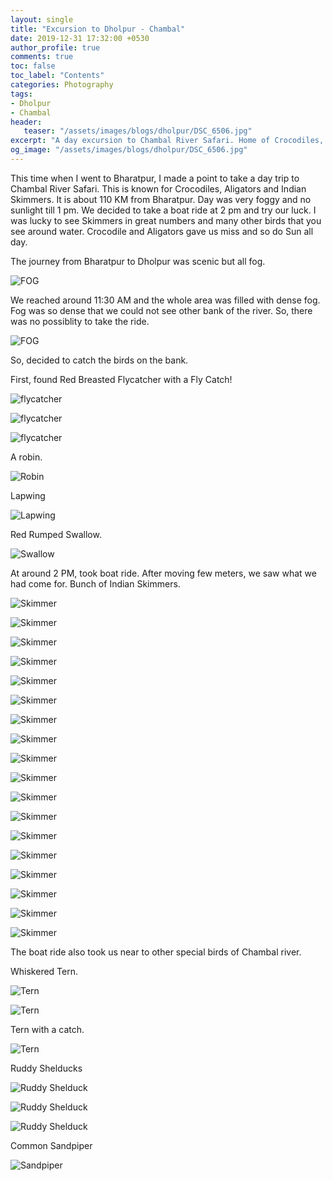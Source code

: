 ```yaml
---
layout: single
title: "Excursion to Dholpur - Chambal"
date: 2019-12-31 17:32:00 +0530
author_profile: true
comments: true
toc: false
toc_label: "Contents"
categories: Photography
tags:
- Dholpur
- Chambal
header:
   teaser: "/assets/images/blogs/dholpur/DSC_6506.jpg"
excerpt: "A day excursion to Chambal River Safari. Home of Crocodiles, Aligators and Indian Skimmers."
og_image: "/assets/images/blogs/dholpur/DSC_6506.jpg"
---
```


This time when I went to Bharatpur, I made a point to take a day trip to Chambal River Safari. This is known for Crocodiles, Aligators and Indian Skimmers. It is about 110 KM from Bharatpur. Day was very foggy and no sunlight till 1 pm. We decided to take a boat ride at 2 pm and try our luck. I was lucky to see Skimmers in great numbers and many other birds that you see around water. Crocodile and Aligators gave us miss and so do Sun all day.

The journey from Bharatpur to Dholpur was scenic but all fog. 

![FOG]({{site.url}}/assets/images/blogs/dholpur/IMG_3635.jpg)

We reached around 11:30 AM and the whole area was filled with dense fog. Fog was so dense that we could not see other bank of the river. So, there was no possiblity to take the ride. 

![FOG]({{site.url}}/assets/images/blogs/dholpur/IMG_3644.jpg)

So, decided to catch the birds on the bank.

First, found Red Breasted Flycatcher with a Fly Catch!

![flycatcher]({{site.url}}/assets/images/blogs/dholpur/DSC_5195.jpg)

![flycatcher]({{site.url}}/assets/images/blogs/dholpur/DSC_5202.jpg)

![flycatcher]({{site.url}}/assets/images/blogs/dholpur/DSC_5251.jpg)

A robin.

![Robin]({{site.url}}/assets/images/blogs/dholpur/DSC_5216.jpg)

Lapwing

![Lapwing]({{site.url}}/assets/images/blogs/dholpur/DSC_5238.jpg)

Red Rumped Swallow.

![Swallow]({{site.url}}/assets/images/blogs/dholpur/DSC_5304.jpg)

At around 2 PM, took boat ride. After moving few meters, we saw what we had come for. Bunch of Indian Skimmers.

![Skimmer]({{site.url}}/assets/images/blogs/dholpur/DSC_5358.jpg)

![Skimmer]({{site.url}}/assets/images/blogs/dholpur/DSC_5444.jpg)

![Skimmer]({{site.url}}/assets/images/blogs/dholpur/DSC_5393.jpg)

![Skimmer]({{site.url}}/assets/images/blogs/dholpur/DSC_5755.jpg)

![Skimmer]({{site.url}}/assets/images/blogs/dholpur/DSC_5797.jpg)

![Skimmer]({{site.url}}/assets/images/blogs/dholpur/DSC_6026.jpg)

![Skimmer]({{site.url}}/assets/images/blogs/dholpur/DSC_6095.jpg)

![Skimmer]({{site.url}}/assets/images/blogs/dholpur/DSC_6103.jpg)

![Skimmer]({{site.url}}/assets/images/blogs/dholpur/DSC_6381.jpg)

![Skimmer]({{site.url}}/assets/images/blogs/dholpur/DSC_6506.jpg)

![Skimmer]({{site.url}}/assets/images/blogs/dholpur/DSC_6595.jpg)

![Skimmer]({{site.url}}/assets/images/blogs/dholpur/DSC_6636.jpg)

![Skimmer]({{site.url}}/assets/images/blogs/dholpur/DSC_6731.jpg)

![Skimmer]({{site.url}}/assets/images/blogs/dholpur/DSC_6828.jpg)

![Skimmer]({{site.url}}/assets/images/blogs/dholpur/DSC_6922.jpg)

![Skimmer]({{site.url}}/assets/images/blogs/dholpur/DSC_7076.jpg)

![Skimmer]({{site.url}}/assets/images/blogs/dholpur/DSC_7129.jpg)

![Skimmer]({{site.url}}/assets/images/blogs/dholpur/DSC_7160.jpg)

The boat ride also took us near to other special birds of Chambal river.

Whiskered Tern.

![Tern]({{site.url}}/assets/images/blogs/dholpur/DSC_5933.jpg)

![Tern]({{site.url}}/assets/images/blogs/dholpur/DSC_7565.jpg)

Tern with a catch.

![Tern]({{site.url}}/assets/images/blogs/dholpur/DSC_7670.jpg)

Ruddy Shelducks

![Ruddy Shelduck]({{site.url}}/assets/images/blogs/dholpur/DSC_7224.jpg)

![Ruddy Shelduck]({{site.url}}/assets/images/blogs/dholpur/DSC_7404.jpg)

![Ruddy Shelduck]({{site.url}}/assets/images/blogs/dholpur/DSC_7505.jpg)

Common Sandpiper

![Sandpiper]({{site.url}}/assets/images/blogs/dholpur/DSC_7310.jpg)